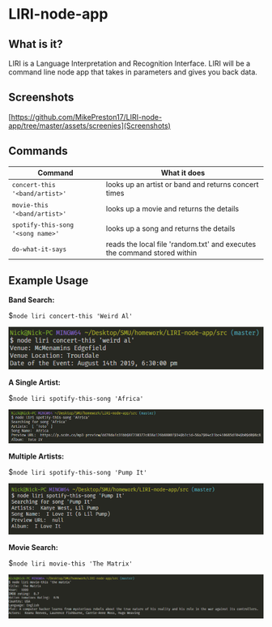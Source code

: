 # LIRI-node-app
## What is it?
LIRI is a Language Interpretation and Recognition Interface. LIRI will be a command line node app that takes in parameters and gives you back data.

## Screenshots
[https://github.com/MikePreston17/LIRI-node-app/tree/master/assets/screenies](Screenshots)

## Commands

Command | What it does
------------- | ------------
`concert-this '<band/artist>'` |  looks up an artist or band and returns concert times
`movie-this '<band/artist>'` |  looks up a movie and returns the details
`spotify-this-song '<song name>'` |  looks up a song and returns the details
`do-what-it-says` |  reads the local file 'random.txt' and executes the command stored within

## Example Usage

**Band Search:**

$```node liri concert-this 'Weird Al' ```

![Band Search](https://github.com/MikePreston17/LIRI-node-app/blob/master/assets/screenies/band-search.png)

**A Single Artist:**

$```node liri spotify-this-song 'Africa' ```

![Single Artists](https://github.com/MikePreston17/LIRI-node-app/blob/master/assets/screenies/spotify-search.png)

**Multiple Artists:**

$```node liri spotify-this-song 'Pump It' ```

![Multiple Artists](https://github.com/MikePreston17/LIRI-node-app/blob/master/assets/screenies/spotify-search_2.png)

**Movie Search:**

$```node liri movie-this 'The Matrix' ```

![Movie](https://github.com/MikePreston17/LIRI-node-app/blob/master/assets/screenies/movie-search.png)



